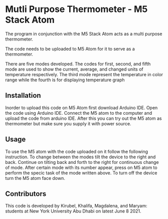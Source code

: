 # Mutli Purpose Thermometer - M5 Stack Atom

The program in conjunction with the M5 Stack Atom acts as a multi purpose thermometer.  

The code needs to be uploaded to M5 Atom for it to serve as a thermometer.

There are five modes developed. The codes for first, second, and fifth mode are used to show the current, average, and changed units of temperature
respectively. The third mode represent the temperature in color range while the fourth is for displaying temperature graph

## Installation  

Inorder to upload this code on M5 Atom first download Arduino IDE. Open the code using Arduino IDE. Connect the M5 atom to the computer and upload the code 
from arduino IDE. After this you can try out the M5 atom as thermometer but make sure you supply it with power source. 

## Usage 
To use the M5 atom with the code uploaded on it follow the following instruction. To change between the modes tilt the device to the right and back.
Continue on tilting back and forth to the right for continuous change of mode.
After certain mode with its number appear, press on M5 atom to perform the specic task of the mode written above.
To turn off the device turn the M5 atom face down. 

## Contributors
This code is developed by Kirubel, Khalifa, Magdalena, and Maryam: students at New York University Abu Dhabi on latest June 8 2021. 
